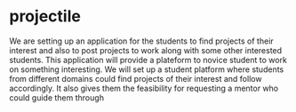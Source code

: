 # projectile
We are setting up an application for the students to find projects of their interest and also to post projects to work along with some other interested students. This application will provide a plateform to novice student to work on something interesting.
We will set up a student platform where students from different domains could find projects of their interest and follow accordingly. 
It also gives them the feasibility for requesting a mentor who could guide them through
